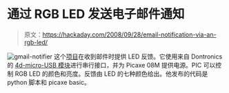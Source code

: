 # 通过 RGB LED 发送电子邮件通知

> 原文：<https://hackaday.com/2008/09/28/email-notification-via-an-rgb-led/>

![](img/ef1b1d6ed9a395f58830197a866d2fe8.png "gmail-notifier")
这个[项目](http://successlessness.blogspot.com/2007/07/ambient-email-notifier.html#c7585918830217641316)在收到邮件时提供 LED 反馈。它使用来自 Dontronics 的 [4d-micro-USB 模块](http://www.dontronics-shop.com/4d-micro-usb.html)进行串行接口，并为 Picaxe 08M 提供电源。PIC 可以控制 RGB LED 的颜色和亮度。反馈由 LED 的七种颜色给出。他发布的代码是 python 脚本和 picaxe basic。